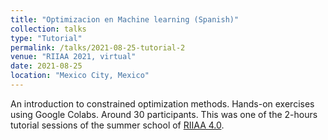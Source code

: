 ```yaml
---
title: "Optimizacion en Machine learning (Spanish)"
collection: talks
type: "Tutorial"
permalink: /talks/2021-08-25-tutorial-2
venue: "RIIAA 2021, virtual"
date: 2021-08-25
location: "Mexico City, Mexico"
---
```


An introduction to constrained optimization methods. Hands-on exercises using Google Colabs. Around 30 participants. This was one of the 2-hours tutorial sessions of the summer school of [RIIAA 4.0](https://www.riiaa.org/past-events).
